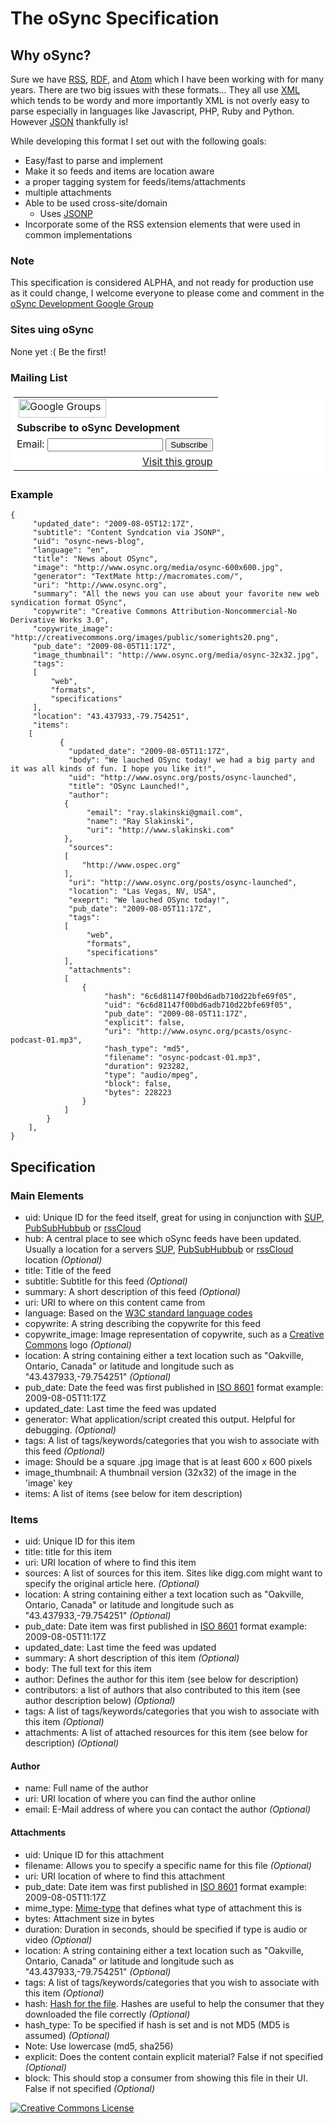 # The oSync Specification #

## Why oSync? ##

Sure we have [RSS](http://cyber.law.harvard.edu/rss/rss.html), [RDF](http://www.w3.org/TR/REC-rdf-syntax/), 
and [Atom](http://www.atomenabled.org/developers/syndication/atom-format-spec.php) which I have been working with 
for many years. There are two big issues with these formats... They all use 
[XML](http://en.wikipedia.org/wiki/XML) which tends to be wordy and more importantly XML is not overly easy to parse 
especially in languages like Javascript, PHP, Ruby and Python. However [JSON](http://en.wikipedia.org/wiki/JSON) thankfully is! 

While developing this format I set out with the following goals:

* Easy/fast to parse and implement
* Make it so feeds and items are location aware
* a proper tagging system for feeds/items/attachments
* multiple attachments
* Able to be used cross-site/domain
  * Uses [JSONP](http://en.wikipedia.org/wiki/JSON#JSONP)
* Incorporate some of the RSS extension elements that were used in common implementations

### Note ###

This specification is considered ALPHA, and not ready for production use as it could change, I welcome everyone to please
come and comment in the [oSync Development Google Group](http://groups.google.com/group/osync-development)

### Sites uing oSync ###

None yet :( Be the first!

### Mailing List ###

<table border=0 style="background-color: #fff; padding: 5px;" cellspacing=0>
  <tr><td>
  <img src="http://groups.google.com/intl/en/images/logos/groups_logo_sm.gif"
         height=30 width=140 alt="Google Groups">
  </td></tr>
  <tr><td style="padding-left: 5px">
  <b>Subscribe to oSync Development</b>
  </td></tr>
  <form action="http://groups.google.com/group/osync-development/boxsubscribe">
  <tr><td style="padding-left: 5px;">
  Email: <input type=text name=email>
  <input type=submit name="sub" value="Subscribe">
  </td></tr>
</form>
<tr><td align=right>
  <a href="http://groups.google.com/group/osync-development">Visit this group</a>
</td></tr>
</table>

### Example ###

    {
         "updated_date": "2009-08-05T12:17Z",
         "subtitle": "Content Syndcation via JSONP",
         "uid": "osync-news-blog",
         "language": "en",
         "title": "News about OSync",
         "image": "http://www.osync.org/media/osync-600x600.jpg",
         "generator": "TextMate http://macromates.com/",
         "uri": "http://www.osync.org",
         "summary": "All the news you can use about your favorite new web syndication format OSync",
         "copywrite": "Creative Commons Attribution-Noncommercial-No Derivative Works 3.0",
         "copywrite_image": "http://creativecommons.org/images/public/somerights20.png",
         "pub_date": "2009-08-05T11:17Z",
         "image_thumbnail": "http://www.osync.org/media/osync-32x32.jpg",
         "tags": 
         [
             "web",
             "formats",
             "specifications"
         ],
         "location": "43.437933,-79.754251",
         "items": 
        [
               {
                 "updated_date": "2009-08-05T11:17Z",
                 "body": "We lauched OSync today! we had a big party and it was all kinds of fun. I hope you like it!",
                 "uid": "http://www.osync.org/posts/osync-launched",
                 "title": "OSync Launched!",
                 "author": 
                {
                     "email": "ray.slakinski@gmail.com",
                     "name": "Ray Slakinski",
                     "uri": "http://www.slakinski.com"
                },
                 "sources": 
                [
                    "http://www.ospec.org"
                ],
                 "uri": "http://www.osync.org/posts/osync-launched",
                 "location": "Las Vegas, NV, USA",
                 "exeprt": "We lauched OSync today!",
                 "pub_date": "2009-08-05T11:17Z",
                 "tags": 
                [
                     "web",
                     "formats",
                     "specifications"
                ],
                 "attachments": 
                [
                    {
                         "hash": "6c6d81147f00bd6adb710d22bfe69f05",
                         "uid": "6c6d81147f00bd6adb710d22bfe69f05",
                         "pub_date": "2009-08-05T11:17Z",
                         "explicit": false,
                         "uri": "http://www.osync.org/pcasts/osync-podcast-01.mp3",
                         "hash_type": "md5",
                         "filename": "osync-podcast-01.mp3",
                         "duration": 923282,
                         "type": "audio/mpeg",
                         "block": false,
                         "bytes": 228223
                    }
                ]
            }
        ],
    }

## Specification ##

### Main Elements ###

* uid: Unique ID for the feed itself, great for using in conjunction with [SUP](http://code.google.com/p/simpleupdateprotocol/), [PubSubHubbub](http://code.google.com/p/pubsubhubbub/) or [rssCloud](http://rsscloud.org/)
* hub: A central place to see which oSync feeds have been updated. Usually a location for a servers [SUP](http://code.google.com/p/simpleupdateprotocol/), [PubSubHubbub](http://code.google.com/p/pubsubhubbub/) or [rssCloud](http://rsscloud.org/) location _(Optional)_
* title: Title of the feed
* subtitle: Subtitle for this feed _(Optional)_
* summary: A short description of this feed _(Optional)_
* uri: URI to where on this content came from
* language: Based on the [W3C standard language codes](http://www.w3.org/TR/REC-html40/struct/dirlang.html#langcodes)
* copywrite: A string describing the copywrite for this feed
* copywrite_image: Image representation of copywrite, such as a [Creative Commons](http://creativecommons.org/) logo _(Optional)_
* location: A string containing either a text location such as "Oakville, Ontario, Canada" or latitude and longitude such as "43.437933,-79.754251" _(Optional)_
* pub_date: Date the feed was first published in [ISO 8601](http://en.wikipedia.org/wiki/ISO-8601) format example: 2009-08-05T11:17Z
* updated_date: Last time the feed was updated
* generator: What application/script created this output. Helpful for debugging. _(Optional)_
* tags: A list of tags/keywords/categories that you wish to associate with this feed _(Optional)_
* image: Should be a square .jpg image that is at least 600 x 600 pixels
* image_thumbnail: A thumbnail version (32x32) of the image in the 'image' key
* items: A list of items (see below for item description)

### Items ###

* uid: Unique ID for this item
* title: title for this item
* uri: URI location of where to find this item
* sources: A list of sources for this item. Sites like digg.com might want to specify the original article here. _(Optional)_
* location: A string containing either a text location such as "Oakville, Ontario, Canada" or latitude and longitude such as "43.437933,-79.754251" _(Optional)_
* pub_date: Date item was first published in [ISO 8601](http://en.wikipedia.org/wiki/ISO-8601) format example: 2009-08-05T11:17Z
* updated_date: Last time the feed was updated
* summary: A short description of this item _(Optional)_
* body: The full text for this item
* author: Defines the author for this item (see below for description)
* contributors: a list of authors that also contributed to this item (see author description below) _(Optional)_
* tags: A list of tags/keywords/categories that you wish to associate with this item _(Optional)_
* attachments: A list of attached resources for this item (see below for description) _(Optional)_

#### Author ####

* name: Full name of the author
* uri: URI location of where you can find the author online
* email: E-Mail address of where you can contact the author _(Optional)_

#### Attachments ####

* uid: Unique ID for this attachment
* filename: Allows you to specify a specific name for this file _(Optional)_
* uri: URI location of where to find this attachment
* pub_date: Date item was first published in [ISO 8601](http://en.wikipedia.org/wiki/ISO-8601) format example: 2009-08-05T11:17Z
* mime_type: [Mime-type](http://www.webmaster-toolkit.com/mime-types.shtml) that defines what type of attachment this is
* bytes: Attachment size in bytes
* duration: Duration in seconds, should be specified if type is audio or video _(Optional)_
* location: A string containing either a text location such as "Oakville, Ontario, Canada" or latitude and longitude such as "43.437933,-79.754251" _(Optional)_
* tags: A list of tags/keywords/categories that you wish to associate with this item _(Optional)_
* hash: [Hash for the file](http://www.electrictoolbox.com/article/linux-unix-bsd/howto-check-md5-file/). Hashes are useful to help the consumer that they downloaded the file correctly _(Optional)_
* hash_type: To be specified if hash is set and is not MD5 (MD5 is assumed) _(Optional)_
 * Note: Use lowercase (md5, sha256)
* explicit: Does the content contain explicit material? False if not specified _(Optional)_
* block: This should stop a consumer from showing this file in their UI. False if not specified _(Optional)_

<a rel="license" href="http://creativecommons.org/licenses/by-nd/3.0/"><img alt="Creative Commons License" style="border-width:0" src="http://creativecommons.org/images/public/somerights20.png" /></a>
